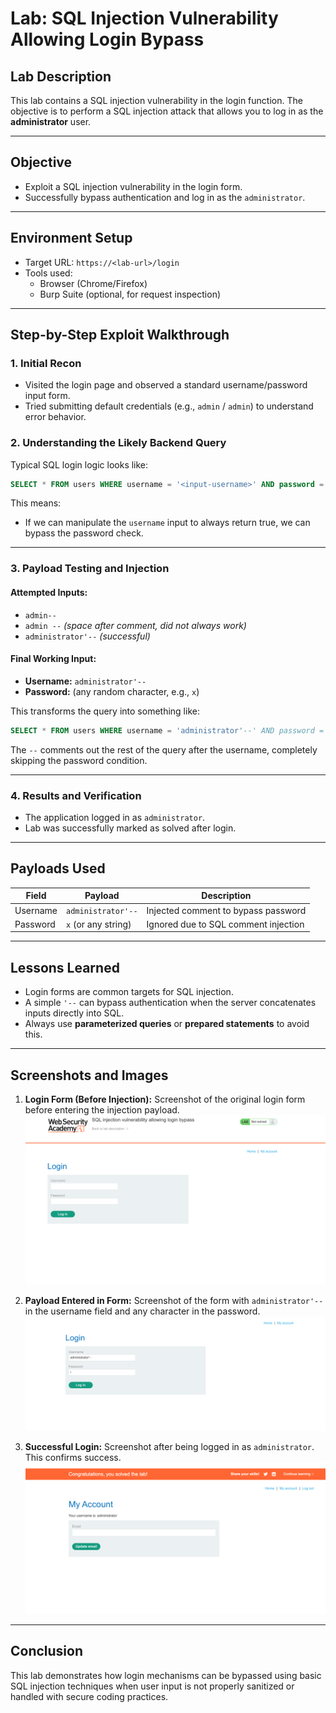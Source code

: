 # Lab: SQL Injection Vulnerability Allowing Login Bypass

## Lab Description
This lab contains a SQL injection vulnerability in the login function. The objective is to perform a SQL injection attack that allows you to log in as the **administrator** user.

---

## Objective
- Exploit a SQL injection vulnerability in the login form.
- Successfully bypass authentication and log in as the `administrator`.

---

## Environment Setup
- Target URL: `https://<lab-url>/login`
- Tools used:
  - Browser (Chrome/Firefox)
  - Burp Suite (optional, for request inspection)

---

## Step-by-Step Exploit Walkthrough

### 1. Initial Recon
- Visited the login page and observed a standard username/password input form.
- Tried submitting default credentials (e.g., `admin` / `admin`) to understand error behavior.

### 2. Understanding the Likely Backend Query
Typical SQL login logic looks like:

```sql
SELECT * FROM users WHERE username = '<input-username>' AND password = '<input-password>';
````

This means:

* If we can manipulate the `username` input to always return true, we can bypass the password check.

---

### 3. Payload Testing and Injection

#### Attempted Inputs:

* `admin--`
* `admin --` *(space after comment, did not always work)*
* `administrator'--` *(successful)*

#### Final Working Input:

* **Username:** `administrator'--`
* **Password:** (any random character, e.g., `x`)

This transforms the query into something like:

```sql
SELECT * FROM users WHERE username = 'administrator'--' AND password = 'x';
```

The `--` comments out the rest of the query after the username, completely skipping the password condition.

---

### 4. Results and Verification

* The application logged in as `administrator`.
* Lab was successfully marked as solved after login.

---

## Payloads Used

| Field    | Payload             | Description                          |
| -------- | ------------------- | ------------------------------------ |
| Username | `administrator'--`  | Injected comment to bypass password  |
| Password | `x` (or any string) | Ignored due to SQL comment injection |

---

## Lessons Learned

* Login forms are common targets for SQL injection.
* A simple `'--` can bypass authentication when the server concatenates inputs directly into SQL.
* Always use **parameterized queries** or **prepared statements** to avoid this.

---

## Screenshots and Images

1. **Login Form (Before Injection):**
   Screenshot of the original login form before entering the injection payload.
   ![before Injection](./beforeInjection.png)

2. **Payload Entered in Form:**
   Screenshot of the form with `administrator'--` in the username field and any character in the password.
   ![Payload](./payload.png)
3. **Successful Login:**
   Screenshot after being logged in as `administrator`. This confirms success.
   ![After Injection](./afterInjection.png)

---

## Conclusion

This lab demonstrates how login mechanisms can be bypassed using basic SQL injection techniques when user input is not properly sanitized or handled with secure coding practices.


